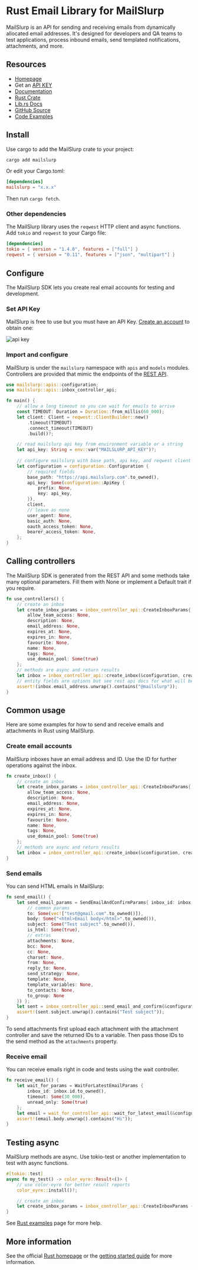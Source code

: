 # Rust Email Library for MailSlurp
MailSlurp is an API for sending and receiving emails from dynamically allocated email addresses. It's designed for developers and QA teams to test applications, process inbound emails, send templated notifications, attachments, and more.

## Resources
- [Homepage](https://www.mailslurp.com)
- Get an [API KEY](https://app.mailslurp.com/sign-up/)
- [Documentation](https://www.mailslurp.com/docs/rust/docs/)
- [Rust Crate](https://crates.io/crates/mailslurp)
- [Lib.rs Docs](https://lib.rs/crates/mailslurp)
- [GitHub Source](https://github.com/mailslurp/mailslurp-client-rust)
- [Code Examples](https://github.com/mailslurp/examples)

## Install
Use cargo to add the MailSlurp crate to your project:

```bash
cargo add mailslurp
```

Or edit your Cargo.toml:

```toml
[dependencies]
mailslurp = "x.x.x"
```

Then run `cargo fetch`.

### Other dependencies
The MailSlurp library uses the `reqwest` HTTP client and async functions. Add `tokio` and `reqwest` to your Cargo file:

```toml
[dependencies]
tokio = { version = "1.4.0", features = ["full"] }
reqwest = { version = "0.11", features = ["json", "multipart"] }
```

## Configure
The MailSlurp SDK lets you create real email accounts for testing and development.

### Set API Key
MailSlurp is free to use but you must have an API Key. [Create an account](https://app.mailslurp.com/sign-up/) to obtain one:

![api key](https://www.mailslurp.com/assets/guides/find-api-key.png)

### Import and configure
MailSlurp is under the `mailslurp` namespace with `apis` and `models` modules. Controllers are provided that mimic the endpoints of the [REST API](https://api.mailslurp.com/swagger-ui.html).

```rust
use mailslurp::apis::configuration;
use mailslurp::apis::inbox_controller_api;

fn main() {
    // allow a long timeout so you can wait for emails to arrive
    const TIMEOUT: Duration = Duration::from_millis(60_000);
    let client: Client = reqwest::ClientBuilder::new()
        .timeout(TIMEOUT)
        .connect_timeout(TIMEOUT)
        .build()?;

    // read mailslurp api key from environment variable or a string
    let api_key: String = env::var("MAILSLURP_API_KEY")?;
    
    // configure mailslurp with base path, api key, and reqwest client
    let configuration = configuration::Configuration {
        // required fields
        base_path: "https://api.mailslurp.com".to_owned(),
        api_key: Some(configuration::ApiKey {
            prefix: None,
            key: api_key,
        }),
        client,
        // leave as none
        user_agent: None,
        basic_auth: None,
        oauth_access_token: None,
        bearer_access_token: None,
    };
}
```

## Calling controllers
The MailSlurp SDK is generated from the REST API and some methods take many optional parameters. Fill them with None or implement a Default trait if you require.

```rust
fn use_controllers() {
    // create an inbox
    let create_inbox_params = inbox_controller_api::CreateInboxParams{
        allow_team_access: None,
        description: None,
        email_address: None,
        expires_at: None,
        expires_in: None,
        favourite: None,
        name: None,
        tags: None,
        use_domain_pool: Some(true)
    };
    // methods are async and return results
    let inbox = inbox_controller_api::create_inbox(&configuration, create_inbox_params).await.ok().unwrap();
    // entity fields are options but see rest api docs for what will be set
    assert!(inbox.email_address.unwrap().contains("@mailslurp"));
}
```

## Common usage
Here are some examples for how to send and receive emails and attachments in Rust using MailSlurp.

### Create email accounts
MailSlurp inboxes have an email address and ID. Use the ID for further operations against the inbox.

```rust
fn create_inbox() {
    // create an inbox
    let create_inbox_params = inbox_controller_api::CreateInboxParams{
        allow_team_access: None,
        description: None,
        email_address: None,
        expires_at: None,
        expires_in: None,
        favourite: None,
        name: None,
        tags: None,
        use_domain_pool: Some(true)
    };
    // methods are async and return results
    let inbox = inbox_controller_api::create_inbox(&configuration, create_inbox_params).await.ok().unwrap();
}
```

### Send emails
You can send HTML emails in MailSlurp:

```rust
fn send_email() {
    let send_email_params = SendEmailAndConfirmParams{ inbox_id: inbox.id.unwrap().to_owned(), send_email_options: Some(SendEmailOptions{
        // common params
        to: Some(vec!["test@gmail.com".to_owned()]),
        body: Some("<html>Email body</html>".to_owned()),
        subject: Some("Test subject".to_owned()),
        is_html: Some(true),
        // extras
        attachments: None,
        bcc: None,
        cc: None,
        charset: None,
        from: None,
        reply_to: None,
        send_strategy: None,
        template: None,
        template_variables: None,
        to_contacts: None,
        to_group: None
    }) };
    let sent = inbox_controller_api::send_email_and_confirm(&configuration, send_email_params).await.ok().unwrap();
    assert!(sent.subject.unwrap().contains("Test subject"));
}
```

To send attachments first upload each attachment with the attachment controller and save the returned IDs to a variable. Then pass those IDs to the send method as the `attachments` property.

### Receive email
You can receive emails right in code and tests using the wait controller.

```rust
fn receive_email() {
    let wait_for_params = WaitForLatestEmailParams {
        inbox_id: inbox.id.to_owned(),
        timeout: Some(30_000),
        unread_only: Some(true)
    };
    let email = wait_for_controller_api::wait_for_latest_email(&configuration, wait_for_params).await.ok().unwrap();
    assert!(email.body.unwrap().contains("Hi"));
}
```

## Testing async
MailSlurp methods are async. Use tokio-test or another implementation to test with async functions.

```rust
#[tokio::test]
async fn my_test() -> color_eyre::Result<()> {
    // use color-eyre for better result reports
    color_eyre::install()?;

    // create an inbox
    let create_inbox_params = inbox_controller_api::CreateInboxParams { /* etc */ };
}
```

See [Rust examples](https://www.mailslurp.com/tags/rust) page for more help.

## More information
See the official [Rust homepage](https://www.mailslurp.com/docs/rust/) or the [getting started guide](https://www.mailslurp.com/guides/getting-started/) for more information.